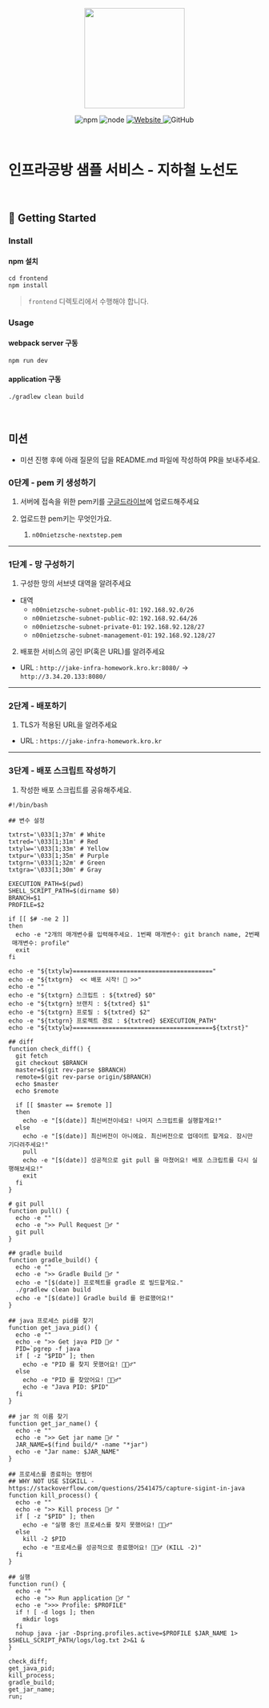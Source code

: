 <p align="center">
    <img width="200px;" src="https://raw.githubusercontent.com/woowacourse/atdd-subway-admin-frontend/master/images/main_logo.png"/>
</p>
<p align="center">
  <img alt="npm" src="https://img.shields.io/badge/npm-%3E%3D%205.5.0-blue">
  <img alt="node" src="https://img.shields.io/badge/node-%3E%3D%209.3.0-blue">
  <a href="https://edu.nextstep.camp/c/R89PYi5H" alt="nextstep atdd">
    <img alt="Website" src="https://img.shields.io/website?url=https%3A%2F%2Fedu.nextstep.camp%2Fc%2FR89PYi5H">
  </a>
  <img alt="GitHub" src="https://img.shields.io/github/license/next-step/atdd-subway-service">
</p>

<br>

# 인프라공방 샘플 서비스 - 지하철 노선도

<br>

## 🚀 Getting Started

### Install

#### npm 설치

```
cd frontend
npm install
```

> `frontend` 디렉토리에서 수행해야 합니다.

### Usage

#### webpack server 구동

```
npm run dev
```

#### application 구동

```
./gradlew clean build
```

<br>

## 미션

- 미션 진행 후에 아래 질문의 답을 README.md 파일에 작성하여 PR을 보내주세요.

### 0단계 - pem 키 생성하기

1. 서버에 접속을 위한 pem키를 [구글드라이브](https://drive.google.com/drive/folders/1dZiCUwNeH1LMglp8dyTqqsL1b2yBnzd1?usp=sharing)에 업로드해주세요

2. 업로드한 pem키는 무엇인가요.
   1. `n00nietzsche-nextstep.pem`

---

### 1단계 - 망 구성하기

1. 구성한 망의 서브넷 대역을 알려주세요

- 대역
  - `n00nietzsche-subnet-public-01`: `192.168.92.0/26`
  - `n00nietzsche-subnet-public-02`: `192.168.92.64/26`
  - `n00nietzsche-subnet-private-01`: `192.168.92.128/27`
  - `n00nietzsche-subnet-management-01`: `192.168.92.128/27`

2. 배포한 서비스의 공인 IP(혹은 URL)를 알려주세요

- URL : `http://jake-infra-homework.kro.kr:8080/` -> `http://3.34.20.133:8080/`

---

### 2단계 - 배포하기

1. TLS가 적용된 URL을 알려주세요

- URL : `https://jake-infra-homework.kro.kr`

---

### 3단계 - 배포 스크립트 작성하기

1. 작성한 배포 스크립트를 공유해주세요.

```shell
#!/bin/bash

## 변수 설정

txtrst='\033[1;37m' # White
txtred='\033[1;31m' # Red
txtylw='\033[1;33m' # Yellow
txtpur='\033[1;35m' # Purple
txtgrn='\033[1;32m' # Green
txtgra='\033[1;30m' # Gray

EXECUTION_PATH=$(pwd)
SHELL_SCRIPT_PATH=$(dirname $0)
BRANCH=$1
PROFILE=$2

if [[ $# -ne 2 ]]
then
  echo -e "2개의 매개변수를 입력해주세요. 1번째 매개변수: git branch name, 2번째
 매개변수: profile"
  exit
fi

echo -e "${txtylw}======================================="
echo -e "${txtgrn}  << 배포 시작! 🧐 >>"
echo -e ""
echo -e "${txtgrn} 스크립트 : ${txtred} $0"
echo -e "${txtgrn} 브랜치 : ${txtred} $1"
echo -e "${txtgrn} 프로필 : ${txtred} $2"
echo -e "${txtgrn} 프로젝트 경로 : ${txtred} $EXECUTION_PATH"
echo -e "${txtylw}=======================================${txtrst}"

## diff
function check_diff() {
  git fetch
  git checkout $BRANCH
  master=$(git rev-parse $BRANCH)
  remote=$(git rev-parse origin/$BRANCH)
  echo $master
  echo $remote

  if [[ $master == $remote ]]
  then
    echo -e "[$(date)] 최신버전이네요! 나머지 스크립트를 실행할게요!"
  else
    echo -e "[$(date)] 최신버전이 아니에요. 최신버전으로 업데이트 할게요. 잠시만 기다려주세요!"
    pull
    echo -e "[$(date)] 성공적으로 git pull 을 마쳤어요! 배포 스크립트를 다시 실행해보세요!"
    exit
  fi
}

# git pull
function pull() {
  echo -e ""
  echo -e ">> Pull Request 🏃♂️ "
  git pull
}

## gradle build
function gradle_build() {
  echo -e ""
  echo -e ">> Gradle Build 🏃♂️ "
  echo -e "[$(date)] 프로젝트를 gradle 로 빌드할게요."
  ./gradlew clean build
  echo -e "[$(date)] Gradle build 를 완료했어요!"
}

## java 프로세스 pid를 찾기
function get_java_pid() {
  echo -e ""
  echo -e ">> Get java PID 🏃♂️ "
  PID=`pgrep -f java`
  if [ -z "$PID" ]; then
    echo -e "PID 를 찾지 못했어요! 🙅🏻‍♂️"
  else
    echo -e "PID 를 찾았어요! 🙆🏻‍♂️"
    echo -e "Java PID: $PID"
  fi
}

## jar 의 이름 찾기
function get_jar_name() {
  echo -e ""
  echo -e ">> Get jar name 🏃♂️ "
  JAR_NAME=$(find build/* -name "*jar")
  echo -e "Jar name: $JAR_NAME"
}

## 프로세스를 종료하는 명령어
## WHY NOT USE SIGKILL - https://stackoverflow.com/questions/2541475/capture-sigint-in-java
function kill_process() {
  echo -e ""
  echo -e ">> Kill process 🏃♂️ "
  if [ -z "$PID" ]; then
    echo -e "실행 중인 프로세스를 찾지 못했어요! 🙅🏻‍♂️"
  else
    kill -2 $PID
    echo -e "프로세스를 성공적으로 종료했어요! 🙆🏻‍♂️ (KILL -2)"
  fi
}

## 실행
function run() {
  echo -e ""
  echo -e ">> Run application 🏃♂️ "
  echo -e ">>> Profile: $PROFILE"
  if ! [ -d logs ]; then
    mkdir logs
  fi
  nohup java -jar -Dspring.profiles.active=$PROFILE $JAR_NAME 1> $SHELL_SCRIPT_PATH/logs/log.txt 2>&1 &
}

check_diff;
get_java_pid;
kill_process;
gradle_build;
get_jar_name;
run;
```
